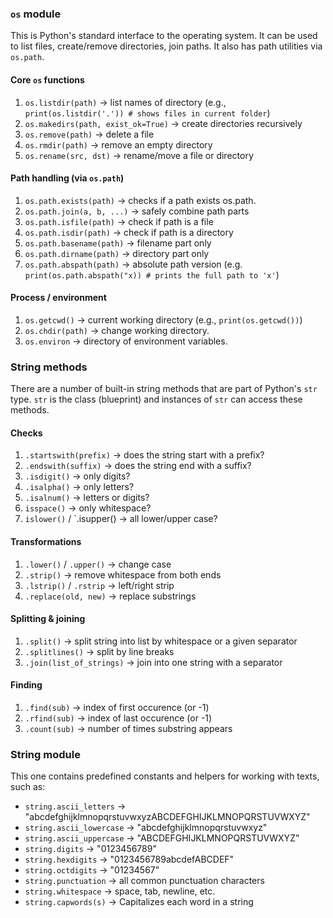 ### `os` module

This is Python's standard interface to the operating system. It can be used to list files, create/remove directories, join paths. It also has path utilities via `os.path`.

#### Core `os` functions

1. `os.listdir(path)` -> list names of directory (e.g., `print(os.listdir('.')) # shows files in current folder`)
2. `os.makedirs(path, exist_ok=True)` -> create directories recursively
3. `os.remove(path)` -> delete a file
4. `os.rmdir(path)` -> remove an empty directory
5. `os.rename(src, dst)` -> rename/move a file or directory

#### Path handling (via `os.path`)

1. `os.path.exists(path)` -> checks if a path exists
   os.path.
2. `os.path.join(a, b, ...)` -> safely combine path parts
3. `os.path.isfile(path)` -> check if path is a file
4. `os.path.isdir(path)` -> check if path is a directory
5. `os.path.basename(path)` -> filename part only
6. `os.path.dirname(path)` -> directory part only
7. `os.path.abspath(path)` -> absolute path version (e.g. `print(os.path.abspath("x)) # prints the full path to 'x'`)

#### Process / environment

1. `os.getcwd()` -> current working directory (e.g., `print(os.getcwd())`)
2. `os.chdir(path)` -> change working directory.
3. `os.environ` -> directory of environment variables.

### String methods

There are a number of built-in string methods that are part of Python's `str` type. `str` is the class (blueprint) and instances of `str` can access these methods.

#### Checks

1. `.startswith(prefix)` -> does the string start with a prefix?
2. `.endswith(suffix)` -> does the string end with a suffix?
3. `.isdigit()` -> only digits?
4. `.isalpha()` -> only letters?
5. `.isalnum()` -> letters or digits?
6. `isspace()` -> only whitespace?
7. `islower()` / `.isupper() -> all lower/upper case?

#### Transformations

1. `.lower()` / `.upper()` -> change case
2. `.strip()` -> remove whitespace from both ends
3. `.lstrip()` / `.rstrip` -> left/right strip
4. `.replace(old, new)` -> replace substrings

#### Splitting & joining

1. `.split()` -> split string into list by whitespace or a given separator
2. `.splitlines()` -> split by line breaks
3. `.join(list_of_strings)` -> join into one string with a separator

#### Finding

1. `.find(sub)` -> index of first occurence (or -1)
2. `.rfind(sub)` -> index of last occurence (or -1)
3. `.count(sub)` -> number of times substring appears

### String module

This one contains predefined constants and helpers for working with texts, such as:

- `string.ascii_letters` -> "abcdefghijklmnopqrstuvwxyzABCDEFGHIJKLMNOPQRSTUVWXYZ"
- `string.ascii_lowercase` -> "abcdefghijklmnopqrstuvwxyz"
- `string.ascii_uppercase` -> "ABCDEFGHIJKLMNOPQRSTUVWXYZ"
- `string.digits` -> "0123456789"
- `string.hexdigits` -> "0123456789abcdefABCDEF"
- `string.octdigits` -> "01234567"
- `string.punctuation` -> all common punctuation characters
- `string.whitespace` -> space, tab, newline, etc.
- `string.capwords(s)` -> Capitalizes each word in a string
